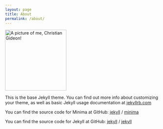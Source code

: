 ```yaml
---
layout: page
title: About
permalink: /about/
---
```


<img src="/docs/assets/Gideon_PFP_Square.png" alt="A picture of me, Christian Gideon!" width="200"/>

This is the base Jekyll theme. You can find out more info about customizing your theme, as well as basic Jekyll usage documentation at [jekyllrb.com](https://jekyllrb.com/)

You can find the source code for Minima at GitHub:
[jekyll][jekyll-organization] /
[minima](https://github.com/jekyll/minima)

You can find the source code for Jekyll at GitHub:
[jekyll][jekyll-organization] /
[jekyll](https://github.com/jekyll/jekyll)


[jekyll-organization]: https://github.com/jekyll
